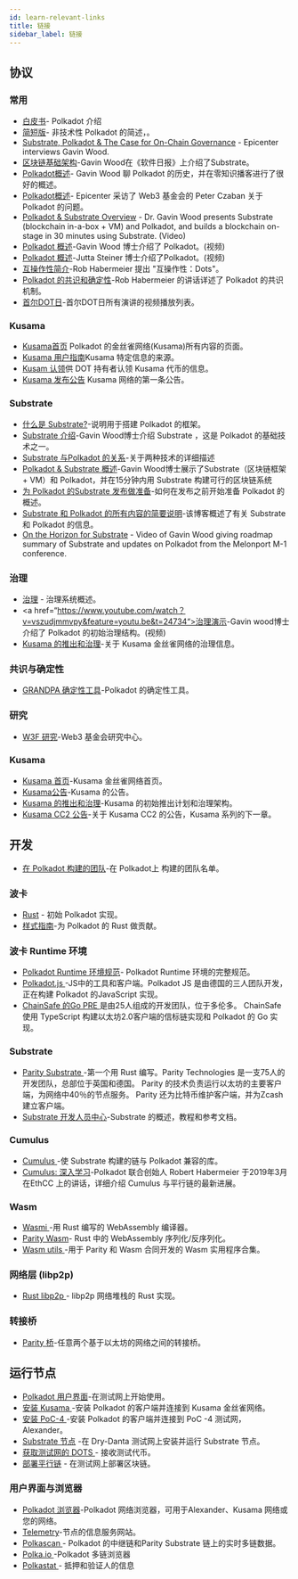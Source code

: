 ```yaml
---
id: learn-relevant-links
title: 链接
sidebar_label: 链接
---
```


## 协议

### 常用

- [白皮书](https://github.com/w3f/polkadot-white-paper/raw/master/PolkaDotPaper.pdf)- Polkadot 介绍
- [简短版](https://polkadot.network/Polkadot-lightpaper.pdf)- 非技术性 Polkadot 的简述，。
- [Substrate, Polkadot & The Case for On-Chain Governance](https://www.youtube.com/watch?v=eP4mT19S_jg) - Epicenter interviews Gavin Wood.
- [区块链基础架构](https://softwareengineeringdaily.com/2018/11/26/parity-blockchain-infrastructure-with-gavin-wood/)-Gavin Wood在《软件日报》上介绍了Substrate。
- [ Polkadot概述](https://www.zeroknowledge.fm/46)- Gavin Wood 聊 Polkadot 的历史，并在零知识播客进行了很好的概述。
- [ Polkadot概述](https://www.youtube.com/watch?v=oiunBLGHlAU)- Epicenter 采访了 Web3 基金会的 Peter Czaban 关于 Polkadot 的问题。
- [Polkadot & Substrate Overview](https://www.youtube.com/watch?v=0IoUZdDi5Is&feature=youtu.be) - Dr. Gavin Wood presents Substrate (blockchain in-a-box + VM) and Polkadot, and builds a blockchain on-stage in 30 minutes using Substrate. (Video)
- [ Polkadot 概述](https://youtu.be/lIghiCmHz0U)-Gavin Wood 博士介绍了 Polkadot。(视频)
- [ Polkadot 概述](https://techcrunch.com/video/fireside-chat-with-jutta-steiner-parity-technologies/)-Jutta Steiner 博士介绍了Polkadot。(视频)
- [互操作性简介](https://www.youtube.com/watch?v=RSAFHhTwA8Q)-Rob Habermeier 提出 "互操作性：Dots"。
- [ Polkadot 的共识和确定性](https://www.youtube.com/watch?v=qvoAf2uIF3c)-Rob Habermeier 的讲话详述了 Polkadot 的共识机制。
- [首尔DOT日](https://www.youtube.com/playlist?list=PLOyWqupZ-WGt3mA_d9wu74vVe0bM37-39)-首尔DOT日所有演讲的视频播放列表。

### Kusama

- [Kusama首页](https://kusama.network/) Polkadot 的金丝雀网络(Kusama)所有内容的页面。
- [Kusama 用户指南](https://guide.kusama.network)Kusama 特定信息的来源。
- [ Kusam 认领](https://claim.kusama.network/)供 DOT 持有者认领 Kusama 代币的信息。
- [ Kusama 发布公告](https://medium.com/polkadot-network/kusama-network-7446706b8f4c) Kusama 网络的第一条公告。

### Substrate

- [什么是 Substrate?](https://medium.com/paritytech/what-is-substrate-29af4231d7e0)-说明用于搭建 Polkadot 的框架。
- [Substrate 介绍](https://youtu.be/iUMZyL5kTwc)-Gavin Wood博士介绍 Substrate ，这是 Polkadot 的基础技术之一。
- [Substrate 与Polkadot 的关系](https://medium.com/polkadot-network/a-tale-of-two-technologies-presentation-transcript-e7397c1c7a49)-关于两种技术的详细描述
- [Polkadot & Substrate 概述](https://www.youtube.com/watch？v=0iouzddi5is&feature=youtu.be)-Gavin Wood博士展示了Substrate（区块链框架 + VM）和 Polkadot，并在15分钟内用 Substrate 构建可行的区块链系统
- [为 Polkadot 的Substrate 发布做准备](https://medium.com/polkadot-network/preparing-for-polkadots-launch-with-substrate-cb97819ed815)-如何在发布之前开始准备 Polkadot 的概述。
- [ Substrate 和 Polkadot 的所有内容的简要说明](https://medium.com/polkadot-network/a-brief-summary-of-everything-substrate-and-polkadot-f1f21071499d)-该博客概述了有关 Substrate 和 Polkadot 的信息。
- [On the Horizon for Substrate](https://www.youtube.com/watch?v=IRc5Jma_eH8) - Video of Gavin Wood giving roadmap summary of Substrate and updates on Polkadot from the Melonport M-1 conference.

### 治理

- [治理](learn-governance) - 治理系统概述。
- <a href=“https://www.youtube.com/watch？v=vszudjmmvpy&feature=youtu.be&t=24734“>治理演示</a>-Gavin wood博士介绍了 Polkadot 的初始治理结构。(视频)
- [Kusama 的推出和治理](https://polkadot.network/kusama-rollout-and-governance/)-关于 Kusama 金丝雀网络的治理信息。

### 共识与确定性

- [ GRANDPA 确定性工具](https://github.com/w3f/consensus/blob/master/pdf/grandpa.pdf)-Polkadot 的确定性工具。

### 研究

- [ W3F 研究](https://research.web3.foundation)-Web3 基金会研究中心。

### Kusama

- [Kusama 首页](https://kusama.network)-Kusama 金丝雀网络首页。
- [Kusama公告](https://polkadot.network/kusama-network-the-canary-network/)-Kusama 的公告。
- [Kusama 的推出和治理](https://polkadot.network/kusama-rollout-and-governance/)-Kusama 的初始推出计划和治理架构。
- [Kusama CC2 公告](https://polkadot.network/kusama-cc2/)-关于 Kusama CC2 的公告，Kusama 系列的下一章。

## 开发

- [在 Polkadot 构建的团队](https://forum.web3.foundation/t/teams-building-on-polkadot/67)-在 Polkadot上 构建的团队名单。

### 波卡

- [Rust](https://github.com/paritytech/polkadot) - 初始 Polkadot 实现。
- [样式指南](https://github.com/paritytech/polkadot/wiki/Style-Guide)-为 Polkadot 的 Rust 做贡献。

### 波卡 Runtime 环境

- [ Polkadot Runtime 环境规范](https://github.com/w3f/polkadot-re-spec/blob/master/polkadot_re_spec.pdf)- Polkadot Runtime 环境的完整规范。
- [ Polkadot.js ](https://polkadot.js.org/)-JS中的工具和客户端。Polkadot JS 是由德国的三人团队开发，正在构建 Polkadot 的JavaScript 实现。
- [ ChainSafe 的Go PRE ](https://github.com/ChainSafeSystems/go-pre)是由25人组成的开发团队，位于多伦多。 ChainSafe 使用 TypeScript 构建以太坊2.0客户端的信标链实现和 Polkadot 的 Go 实现。

### Substrate

- [ Parity Substrate ](https://github.com/paritytech/substrate)-第一个用 Rust 编写。Parity Technologies 是一支75人的开发团队，总部位于英国和德国。 Parity 的技术负责运行以太坊的主要客户端，为网络中40％的节点服务。 Parity 还为比特币维护客户端，并为Zcash 建立客户端。
- [ Substrate 开发人员中心](https://substrate.dev/)-Substrate 的概述，教程和参考文档。

### Cumulus

- [ Cumulus ](https://github.com/paritytech/cumulus)-使 Substrate 构建的链与 Polkadot 兼容的库。
- [Cumulus: 深入学习](https://www.youtube.com/watch?v=thgtXq5YMOo)-Polkadot 联合创始人 Robert Habermeier 于2019年3月在EthCC 上的讲话，详细介绍 Cumulus 与平行链的最新进展。


### Wasm

- [ Wasmi ](https://github.com/paritytech/Wasmi)-用 Rust 编写的 WebAssembly 编译器。
- [Parity Wasm](https://github.com/paritytech/parity-Wasm)- Rust 中的 WebAssembly 序列化/反序列化。
- [ Wasm utils ](https://github.com/paritytech/Wasm-utils)-用于 Parity 和 Wasm 合同开发的 Wasm 实用程序合集。

### 网络层 (libp2p)

- [ Rust libp2p ](https://github.com/libp2p/rust-libp2p)- libp2p 网络堆栈的 Rust 实现。

### 转接桥

- [Parity 桥](https://github.com/paritytech/parity-bridge)-任意两个基于以太坊的网络之间的转接桥。

## 运行节点
- [ Polkadot 用户界面](learn-UI)-在测试网上开始使用。
- [安装 Kusama ](https://github.com/paritytech/polkadot#22-install-kusama-canary-network)-安装 Polkadot 的客户端并连接到 Kusama 金丝雀网络。
- [安装 PoC-4 ](https://github.com/paritytech/polkadot#23-install-poc-4-on-alexander-testnet)-安装 Polkadot 的客户端并连接到 PoC -4 测试网，Alexander。
- [Substrate 节点](https://github.com/paritytech/substrate#joining-the-dried-danta-testnet) -在 Dry-Danta 测试网上安装并运行 Substrate 节点。
- [获取测试网的 DOTS ](learn-DOT#getting-testnet-dots) - 接收测试代币。
- [部署平行链](https://github.com/paritytech/polkadot/wiki/Parachains) - 在测试网上部署区块链。


### 用户界面与浏览器

- [Polkadot 浏览器](https://polkadot.js.org/apps/#/explorer)-Polkadot 网络浏览器，可用于Alexander、Kusama 网络或您的网络。
- [Telemetry](http://telemetry.polkadot.io/)-节点的信息服务网站。
- [ Polkascan ](http://polkascan.io/) - Polkadot 的中继链和Parity Substrate 链上的实时多链数据。
- [ Polka.io ](https://polka.io/) -Polkadot 多链浏览器
- [ Polkastat ](http://polkastat.xyz/) \- 抵押和验证人的信息
